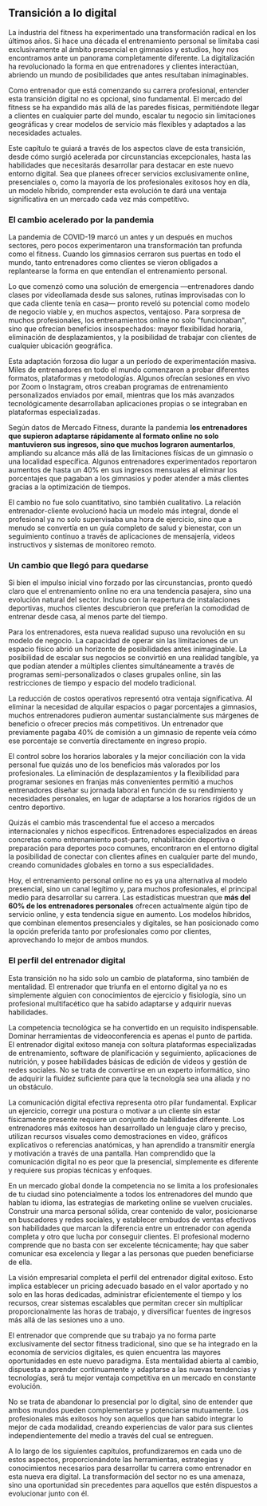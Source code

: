 ## Transición a lo digital

La industria del fitness ha experimentado una transformación radical en los últimos años. Si hace una década el entrenamiento personal se limitaba casi exclusivamente al ámbito presencial en gimnasios y estudios, hoy nos encontramos ante un panorama completamente diferente. La digitalización ha revolucionado la forma en que entrenadores y clientes interactúan, abriendo un mundo de posibilidades que antes resultaban inimaginables.

Como entrenador que está comenzando su carrera profesional, entender esta transición digital no es opcional, sino fundamental. El mercado del fitness se ha expandido más allá de las paredes físicas, permitiéndote llegar a clientes en cualquier parte del mundo, escalar tu negocio sin limitaciones geográficas y crear modelos de servicio más flexibles y adaptados a las necesidades actuales.

Este capítulo te guiará a través de los aspectos clave de esta transición, desde cómo surgió acelerada por circunstancias excepcionales, hasta las habilidades que necesitarás desarrollar para destacar en este nuevo entorno digital. Sea que planees ofrecer servicios exclusivamente online, presenciales o, como la mayoría de los profesionales exitosos hoy en día, un modelo híbrido, comprender esta evolución te dará una ventaja significativa en un mercado cada vez más competitivo.

### El cambio acelerado por la pandemia

La pandemia de COVID-19 marcó un antes y un después en muchos sectores, pero pocos experimentaron una transformación tan profunda como el fitness. Cuando los gimnasios cerraron sus puertas en todo el mundo, tanto entrenadores como clientes se vieron obligados a replantearse la forma en que entendían el entrenamiento personal.

Lo que comenzó como una solución de emergencia —entrenadores dando clases por videollamada desde sus salones, rutinas improvisadas con lo que cada cliente tenía en casa— pronto reveló su potencial como modelo de negocio viable y, en muchos aspectos, ventajoso. Para sorpresa de muchos profesionales, los entrenamientos online no solo "funcionaban", sino que ofrecían beneficios insospechados: mayor flexibilidad horaria, eliminación de desplazamientos, y la posibilidad de trabajar con clientes de cualquier ubicación geográfica.

Esta adaptación forzosa dio lugar a un período de experimentación masiva. Miles de entrenadores en todo el mundo comenzaron a probar diferentes formatos, plataformas y metodologías. Algunos ofrecían sesiones en vivo por Zoom o Instagram, otros creaban programas de entrenamiento personalizados enviados por email, mientras que los más avanzados tecnológicamente desarrollaban aplicaciones propias o se integraban en plataformas especializadas.

Según datos de Mercado Fitness, durante la pandemia **los entrenadores que supieron adaptarse rápidamente al formato online no solo mantuvieron sus ingresos, sino que muchos lograron aumentarlos**, ampliando su alcance más allá de las limitaciones físicas de un gimnasio o una localidad específica. Algunos entrenadores experimentados reportaron aumentos de hasta un 40% en sus ingresos mensuales al eliminar los porcentajes que pagaban a los gimnasios y poder atender a más clientes gracias a la optimización de tiempos.

El cambio no fue solo cuantitativo, sino también cualitativo. La relación entrenador-cliente evolucionó hacia un modelo más integral, donde el profesional ya no solo supervisaba una hora de ejercicio, sino que a menudo se convertía en un guía completo de salud y bienestar, con un seguimiento continuo a través de aplicaciones de mensajería, videos instructivos y sistemas de monitoreo remoto.

### Un cambio que llegó para quedarse

Si bien el impulso inicial vino forzado por las circunstancias, pronto quedó claro que el entrenamiento online no era una tendencia pasajera, sino una evolución natural del sector. Incluso con la reapertura de instalaciones deportivas, muchos clientes descubrieron que preferían la comodidad de entrenar desde casa, al menos parte del tiempo.

Para los entrenadores, esta nueva realidad supuso una revolución en su modelo de negocio. La capacidad de operar sin las limitaciones de un espacio físico abrió un horizonte de posibilidades antes inimaginable. La posibilidad de escalar sus negocios se convirtió en una realidad tangible, ya que podían atender a múltiples clientes simultáneamente a través de programas semi-personalizados o clases grupales online, sin las restricciones de tiempo y espacio del modelo tradicional.

La reducción de costos operativos representó otra ventaja significativa. Al eliminar la necesidad de alquilar espacios o pagar porcentajes a gimnasios, muchos entrenadores pudieron aumentar sustancialmente sus márgenes de beneficio o ofrecer precios más competitivos. Un entrenador que previamente pagaba 40% de comisión a un gimnasio de repente veía cómo ese porcentaje se convertía directamente en ingreso propio.

El control sobre los horarios laborales y la mejor conciliación con la vida personal fue quizás uno de los beneficios más valorados por los profesionales. La eliminación de desplazamientos y la flexibilidad para programar sesiones en franjas más convenientes permitió a muchos entrenadores diseñar su jornada laboral en función de su rendimiento y necesidades personales, en lugar de adaptarse a los horarios rígidos de un centro deportivo.

Quizás el cambio más trascendental fue el acceso a mercados internacionales y nichos específicos. Entrenadores especializados en áreas concretas como entrenamiento post-parto, rehabilitación deportiva o preparación para deportes poco comunes, encontraron en el entorno digital la posibilidad de conectar con clientes afines en cualquier parte del mundo, creando comunidades globales en torno a sus especialidades.

Hoy, el entrenamiento personal online no es ya una alternativa al modelo presencial, sino un canal legítimo y, para muchos profesionales, el principal medio para desarrollar su carrera. Las estadísticas muestran que **más del 60% de los entrenadores personales** ofrecen actualmente algún tipo de servicio online, y esta tendencia sigue en aumento. Los modelos híbridos, que combinan elementos presenciales y digitales, se han posicionado como la opción preferida tanto por profesionales como por clientes, aprovechando lo mejor de ambos mundos.

### El perfil del entrenador digital

Esta transición no ha sido solo un cambio de plataforma, sino también de mentalidad. El entrenador que triunfa en el entorno digital ya no es simplemente alguien con conocimientos de ejercicio y fisiología, sino un profesional multifacético que ha sabido adaptarse y adquirir nuevas habilidades.

La competencia tecnológica se ha convertido en un requisito indispensable. Dominar herramientas de videoconferencia es apenas el punto de partida. El entrenador digital exitoso maneja con soltura plataformas especializadas de entrenamiento, software de planificación y seguimiento, aplicaciones de nutrición, y posee habilidades básicas de edición de videos y gestión de redes sociales. No se trata de convertirse en un experto informático, sino de adquirir la fluidez suficiente para que la tecnología sea una aliada y no un obstáculo.

La comunicación digital efectiva representa otro pilar fundamental. Explicar un ejercicio, corregir una postura o motivar a un cliente sin estar físicamente presente requiere un conjunto de habilidades diferente. Los entrenadores más exitosos han desarrollado un lenguaje claro y preciso, utilizan recursos visuales como demostraciones en video, gráficos explicativos o referencias anatómicas, y han aprendido a transmitir energía y motivación a través de una pantalla. Han comprendido que la comunicación digital no es peor que la presencial, simplemente es diferente y requiere sus propias técnicas y enfoques.

En un mercado global donde la competencia no se limita a los profesionales de tu ciudad sino potencialmente a todos los entrenadores del mundo que hablan tu idioma, las estrategias de marketing online se vuelven cruciales. Construir una marca personal sólida, crear contenido de valor, posicionarse en buscadores y redes sociales, y establecer embudos de ventas efectivos son habilidades que marcan la diferencia entre un entrenador con agenda completa y otro que lucha por conseguir clientes. El profesional moderno comprende que no basta con ser excelente técnicamente; hay que saber comunicar esa excelencia y llegar a las personas que pueden beneficiarse de ella.

La visión empresarial completa el perfil del entrenador digital exitoso. Esto implica establecer un pricing adecuado basado en el valor aportado y no solo en las horas dedicadas, administrar eficientemente el tiempo y los recursos, crear sistemas escalables que permitan crecer sin multiplicar proporcionalmente las horas de trabajo, y diversificar fuentes de ingresos más allá de las sesiones uno a uno.

El entrenador que comprende que su trabajo ya no forma parte exclusivamente del sector fitness tradicional, sino que se ha integrado en la economía de servicios digitales, es quien encuentra las mayores oportunidades en este nuevo paradigma. Esta mentalidad abierta al cambio, dispuesta a aprender continuamente y adaptarse a las nuevas tendencias y tecnologías, será tu mejor ventaja competitiva en un mercado en constante evolución.

No se trata de abandonar lo presencial por lo digital, sino de entender que ambos mundos pueden complementarse y potenciarse mutuamente. Los profesionales más exitosos hoy son aquellos que han sabido integrar lo mejor de cada modalidad, creando experiencias de valor para sus clientes independientemente del medio a través del cual se entreguen.

A lo largo de los siguientes capítulos, profundizaremos en cada uno de estos aspectos, proporcionándote las herramientas, estrategias y conocimientos necesarios para desarrollar tu carrera como entrenador en esta nueva era digital. La transformación del sector no es una amenaza, sino una oportunidad sin precedentes para aquellos que estén dispuestos a evolucionar junto con él. 
